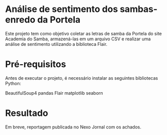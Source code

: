 # Análise de sentimento dos sambas-enredo da Portela

Este projeto tem como objetivo coletar as letras de samba da Portela do site Academia do Samba, armazená-las em um arquivo CSV e realizar uma análise de sentimento utilizando a biblioteca Flair.

# Pré-requisitos

Antes de executar o projeto, é necessário instalar as seguintes bibliotecas Python:

BeautifulSoup4
pandas
Flair
matplotlib
seaborn

# Resultado
Em breve, reportagem publicada no Nexo Jornal com os achados.
